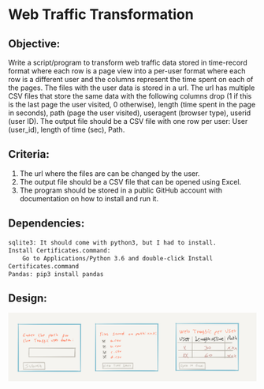 # Web Traffic Transformation
## Objective:
Write a script/program to transform web traffic data stored in time-record format where each row is a page view into a per-user format where each row is a different user and the columns represent the time spent on each of the pages.
The files with the user data is stored in a url. The url has multiple CSV files that store the same data with the following columns drop (1 if this is the last page the user visited, 0 otherwise), length (time spent in the page in seconds), path (page the user visited), useragent (browser type), userid (user ID).
The output file should be a CSV file with one row per user: User (user_id), length of time (sec), Path.

## Criteria:
1. The url where the files are can be changed by the user.
2. The output file should be a CSV file that can be opened using Excel.
3. The program should be stored in a public GitHub account with documentation on how to install and run it.

## Dependencies: 
    sqlite3: It should come with python3, but I had to install.
    Install Certificates.command: 
        Go to Applications/Python 3.6 and double-click Install Certificates.command
    Pandas: pip3 install pandas
    
## Design:    
![Design](https://github.com/rigogsilva/WebTraffic/blob/master/Design/Wireframe.jpeg)

